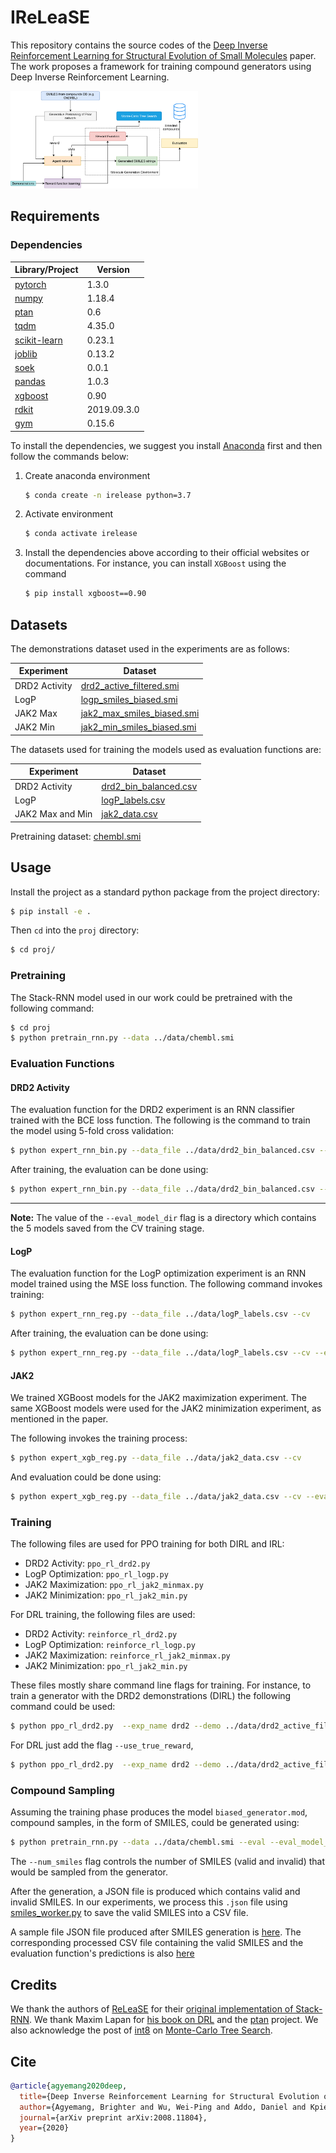 # IReLeaSE
This repository contains the source codes of the 
[Deep Inverse Reinforcement Learning for Structural Evolution of Small Molecules](https://arxiv.org/abs/2008.11804)
paper. The work proposes a framework for training compound generators using 
Deep Inverse Reinforcement Learning.

<img style="max-width: 300px; height: auto; " src="./proj/framework.png" />

## Requirements
### Dependencies

|Library/Project | Version     |
|----------------|-------------|
| [pytorch](https://pytorch.org/get-started/locally/)          | 1.3.0       |
|[numpy](https://pypi.org/project/numpy/) | 1.18.4|
|[ptan](https://github.com/Shmuma/ptan) | 0.6|
| [tqdm](https://github.com/tqdm/tqdm)                         | 4.35.0      |
|[scikit-learn](https://scikit-learn.org/stable/install.html)|0.23.1
|[joblib](https://pypi.org/project/joblib/)|0.13.2|
| [soek](https://github.com/bbrighttaer/soek)                  | 0.0.1       |
|[pandas](https://pypi.org/project/pandas/)|1.0.3|
|[xgboost](https://pypi.org/project/xgboost/)|0.90|
| [rdkit](https://anaconda.org/rdkit/rdkit)                    | 2019.09.3.0 |
|[gym](https://github.com/openai/gym)|0.15.6|

To install the dependencies, we suggest you install 
[Anaconda](https://www.anaconda.com/products/individual) 
first and then follow the commands below:

1. Create anaconda environment
    ```bash
    $ conda create -n irelease python=3.7
    ```
2. Activate environment
   ```bash
   $ conda activate irelease
   ```
3. Install the dependencies above according to their official websites or documentations.
For instance, you can install `XGBoost` using the command
   ```bash
   $ pip install xgboost==0.90
   ```

## Datasets
The demonstrations dataset used in the experiments are as follows:

|Experiment|Dataset|
|----------|--------| 
|DRD2 Activity|[drd2_active_filtered.smi](./data/drd2_active_filtered.smi)|
|LogP       | [logp_smiles_biased.smi](./data/logp_smiles_biased.smi)|
|JAK2 Max |[jak2_max_smiles_biased.smi](./data/jak2_max_smiles_biased.smi)|
|JAK2 Min |[jak2_min_smiles_biased.smi](./data/jak2_min_smiles_biased.smi)|

The datasets used for training the models used as evaluation functions are:

|Experiment|Dataset|
|----------|--------| 
|DRD2 Activity|[drd2_bin_balanced.csv](./data/drd2_bin_balanced.csv)|
|LogP       | [logP_labels.csv](./data/logP_labels.csv)|
|JAK2 Max and Min |[jak2_data.csv](./data/jak2_data.csv)|

Pretraining dataset: [chembl.smi](./data/chembl.smi)

## Usage
Install the project as a standard python package from the project directory:
```bash
$ pip install -e .
```

Then `cd` into the `proj` directory:
```bash
$ cd proj/
```

### Pretraining
The Stack-RNN model used in our work could be pretrained with the following command:
```bash
$ cd proj
$ python pretrain_rnn.py --data ../data/chembl.smi
```

### Evaluation Functions
#### DRD2 Activity
The evaluation function for the DRD2 experiment is an RNN classifier trained with
the BCE loss function. The following is the command to train the model using 
5-fold cross validation:
```bash
$ python expert_rnn_bin.py --data_file ../data/drd2_bin_balanced.csv --cv
```
After training, the evaluation can be done using:
```bash
$ python expert_rnn_bin.py --data_file ../data/drd2_bin_balanced.csv --cv --eval --eval_model_dir ./model_dir/expert_rnn_bin/
```
___
**Note:**
The value of the `--eval_model_dir` flag is a directory which contains the 5 models
saved from the CV training stage.

#### LogP
The evaluation function for the LogP optimization experiment is an RNN model trained
using the MSE loss function.
The following command invokes training:
```bash
$ python expert_rnn_reg.py --data_file ../data/logP_labels.csv --cv
```
After training, the evaluation can be done using:
```bash
$ python expert_rnn_reg.py --data_file ../data/logP_labels.csv --cv --eval --eval_model_dir ./model_dir/expert_rnn_reg/
```

#### JAK2
We trained XGBoost models for the JAK2 maximization experiment. 
The same XGBoost models were used for the JAK2 minimization experiment, as 
mentioned in the paper.

The following invokes the training process: 
```bash
$ python expert_xgb_reg.py --data_file ../data/jak2_data.csv --cv
```

And evaluation could be done using:
```bash
$ python expert_xgb_reg.py --data_file ../data/jak2_data.csv --cv --eval --eval_model_dir ./model_dir/expert_xgb_reg/
```

### Training
The following files are used for PPO training for both DIRL and IRL:

- DRD2 Activity: `ppo_rl_drd2.py`
- LogP Optimization: `ppo_rl_logp.py`
- JAK2 Maximization: `ppo_rl_jak2_minmax.py`
- JAK2 Minimization: `ppo_rl_jak2_min.py`

For DRL training, the following files are used:
 
- DRD2 Activity: `reinforce_rl_drd2.py`
- LogP Optimization: `reinforce_rl_logp.py`
- JAK2 Maximization: `reinforce_rl_jak2_minmax.py`
- JAK2 Minimization: `ppo_rl_jak2_min.py`

These files mostly share command line flags for training. For instance, to train
a generator with the DRD2 demonstrations (DIRL) the following command could be used:
```bash
$ python ppo_rl_drd2.py  --exp_name drd2 --demo ../data/drd2_active_filtered.smi --unbiased ../data/unbiased_smiles.smi --prior_data ../data/chembl.smi --pretrained_model irelease_prior.mod
```
For DRL just add the flag `--use_true_reward`,
```bash
$ python ppo_rl_drd2.py  --exp_name drd2 --demo ../data/drd2_active_filtered.smi --unbiased ../data/unbiased_smiles.smi --prior_data ../data/chembl.smi --pretrained_model irelease_prior.mod --use_true_reward
```

### Compound Sampling
Assuming the training phase produces the model `biased_generator.mod`, compound
samples, in the form of SMILES, could be generated using:
```bash
$ python pretrain_rnn.py --data ../data/chembl.smi --eval --eval_model_name biased_generator.mod --num_smiles 1000
```
The `--num_smiles` flag controls the number of SMILES (valid and invalid) that would be sampled from the
generator.

After the generation, a JSON file is produced which contains valid and invalid
SMILES. In our experiments, we process this `.json` file using 
[smiles_worker.py](./proj/smiles_worker.py) to save the valid SMILES into a CSV file. 

A sample file JSON file produced after SMILES generation is 
[here](./proj/analysis/DRD2_activity_smiles_biased_ppo_grl_eval.json).
The corresponding processed CSV file containing the valid SMILES and 
the evaluation function's 
predictions is also [here](./proj/analysis/DRD2_activity_smiles_biased_ppo_grl_eval.csv)

## Credits
We thank the authors of [ReLeaSE](https://advances.sciencemag.org/content/4/7/eaap7885?intcmp=trendmd-adv) for their 
[original implementation of Stack-RNN](https://github.com/isayev/ReLeaSE).
We thank Maxim Lapan for 
[his book on DRL](https://www.packtpub.com/product/deep-reinforcement-learning-hands-on-second-edition/9781838826994) 
and the [ptan](https://github.com/Shmuma/ptan) project.
We also acknowledge the post of [int8](https://github.com/int8) on 
[Monte-Carlo Tree Search](https://int8.io/monte-carlo-tree-search-beginners-guide/).

## Cite
```bibtex
@article{agyemang2020deep,
  title={Deep Inverse Reinforcement Learning for Structural Evolution of Small Molecules},
  author={Agyemang, Brighter and Wu, Wei-Ping and Addo, Daniel and Kpiebaareh, Michael Y and Nanor, Ebenezer and Haruna, Charles Roland},
  journal={arXiv preprint arXiv:2008.11804},
  year={2020}
}
```

